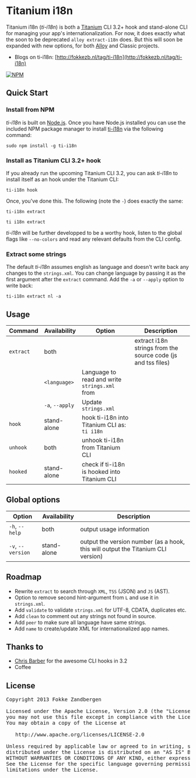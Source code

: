 # Titanium i18n

Titanium i18n (*ti-i18n*) is both a [Titanium](http://docs.appcelerator.com/titanium/latest/#!/guide/Titanium_Command-Line_Interface_Reference) CLI 3.2+ hook and stand-alone CLI for managing your app's internationalization. For now, it does exactly what the soon to be deprecated `alloy extract-i18n` does. But this will soon be expanded with new options, for both [Alloy](http://docs.appcelerator.com/titanium/latest/#!/guide/Alloy_Command-Line_Interface_Reference) and Classic projects.

* Blogs on ti-i18n: [http://fokkezb.nl/tag/ti-i18n](http://fokkezb.nl/tag/ti-i18n)

[![NPM](https://nodei.co/npm/ti-i18n.png?downloads=true&starts=true)](https://nodei.co/npm/ti-i18n/)

## Quick Start

### Install from NPM
*ti-i18n* is built on [Node.js](http://nodejs.org/). Once you have Node.js installed you can use the included NPM package manager to install [ti-i18n](https://npmjs.org/package/ti-i18n) via the following command:

```
sudo npm install -g ti-i18n
```

### Install as Titanium CLI 3.2+ hook
If you already run the upcoming Titanium CLI 3.2, you can ask *ti-i18n* to install itself as an hook under the Titanium CLI:

```
ti-i18n hook
```

Once, you've done this. The following (note the `-`) does exactly the same:

```
ti-i18n extract

ti i18n extract
```

*ti-i18n* will be further developped to be a worthy hook, listen to the global flags like `--no-colors` and read any relevant defaults from the CLI config.

### Extract some strings
The default *ti-i18n* assumes english as language and doesn't write back any changes to the `strings.xml`. You can change language by passing it as the first argument after the `extract` command. Add the `-a` or `--apply` option to write back:

```
ti-i18n extract nl -a
```

## Usage
Command | Availability | Option | Description
------- | ------------ | ------ | -----------
`extract`|both||extract i18n strings from the source code (js and tss files)
||`<language>`|Language to read and write `strings.xml` from
||`-a`, `--apply`|Update `strings.xml`
`hook`|stand-alone|hook ti-i18n into Titanium CLI as: `ti i18n`
`unhook`|both|unhook ti-i18n from Titanium CLI
`hooked`|stand-alone|check if ti-i18n is hooked into Titanium CLI

## Global options
Option | Availability | Description
------- | ----------- | -----------
`-h`, `--help`|both|output usage information
`-v`, `--version`|stand-alone|output the version number (as a hook, this will output the Titanium CLI version)

## Roadmap

* Rewrite `extract` to search through `XML`, `TSS` (JSON) and `JS` (AST).
* Option to remove second hint-argument from `L` and use it in `strings.xml`.
* Add `validate` to validate `strings.xml` for UTF-8, CDATA, duplicates etc.
* Add `clean` to comment out any strings not found in source.
* Add `peer` to make sure all language have same strings.
* Add `name` to create/update XML for internationalized app names.

## Thanks to

* [Chris Barber](https://twitter.com/cb1kenobi) for the awesome CLI hooks in 3.2
* Coffee

## License

<pre>
Copyright 2013 Fokke Zandbergen

Licensed under the Apache License, Version 2.0 (the "License");
you may not use this file except in compliance with the License.
You may obtain a copy of the License at

   http://www.apache.org/licenses/LICENSE-2.0

Unless required by applicable law or agreed to in writing, software
distributed under the License is distributed on an "AS IS" BASIS,
WITHOUT WARRANTIES OR CONDITIONS OF ANY KIND, either express or implied.
See the License for the specific language governing permissions and
limitations under the License.
</pre>
